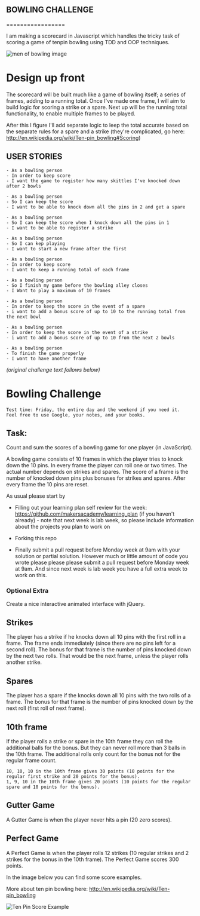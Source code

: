 ## BOWLING CHALLENGE
=================

I am making a scorecard in Javascript which handles the tricky task of scoring a game of tenpin bowling using TDD and OOP techniques.

![men of bowling image](http://okcmod.com/wp-content/uploads/2012/10/Men-Bowling-vintage.jpg)

# Design up front

The scorecard will be built much like a game of bowling itself; a series of frames, adding to a running total. Once I've made one frame, I will aim to build logic for scoring a strike or a spare. Next up will be the running total functionality, to enable multiple frames to be played.

After this I figure I'll add separate logic to leep the total accurate based on the separate rules for a spare and a strike (they're complicated, go here: http://en.wikipedia.org/wiki/Ten-pin_bowling#Scoring)

## USER STORIES
```
- As a bowling person
- In order to keep score
- I want the game to register how many skittles I've knocked down after 2 bowls

- As a bowling person
- So I can keep the score
- I want to be able to knock down all the pins in 2 and get a spare

- As a bowling person
- So I can keep the score when I knock down all the pins in 1
- I want to be able to register a strike

- As a bowling person
- So I can kep playing
- I want to start a new frame after the first

- As a bowling person
- In order to keep score
- I want to keep a running total of each frame

- As a bowling person
- So I finish my game before the bowling alley closes
- I Want to play a maximum of 10 frames

- As a bowling person
- In order to keep the score in the event of a spare
- i want to add a bonus score of up to 10 to the running total from the next bowl

- As a bowling person
- In order to keep the score in the event of a strike
- i want to add a bonus score of up to 10 from the next 2 bowls

- As a bowling person
- To finish the game properly
- I want to have another frame
```




_(original challenge text follows below)_

Bowling Challenge
=================

    Test time: Friday, the entire day and the weekend if you need it.
    Feel free to use Google, your notes, and your books.

Task:
-----

Count and sum the scores of a bowling game for one player (in JavaScript).

A bowling game consists of 10 frames in which the player tries to knock down the 10 pins. In every frame the player can roll one or two times. The actual number depends on strikes and spares. The score of a frame is the number of knocked down pins plus bonuses for strikes and spares. After every frame the 10 pins are reset.

As usual please start by

* Filling out your learning plan self review for the week: https://github.com/makersacademy/learning_plan (if you haven't already) - note that next week is lab week, so please include information about the projects you plan to work on
* Forking this repo

* Finally submit a pull request before Monday week at 9am with your solution or partial solution.  However much or little amount of code you wrote please please please submit a pull request before Monday week at 9am.  And since next week is lab week you have a full extra week to work on this.


### Optional Extra

Create a nice interactive animated interface with jQuery.

## Strikes

The player has a strike if he knocks down all 10 pins with the first roll in a frame. The frame ends immediately (since there are no pins left for a second roll). The bonus for that frame is the number of pins knocked down by the next two rolls. That would be the next frame, unless the player rolls another strike.

## Spares

The player has a spare if the knocks down all 10 pins with the two rolls of a frame. The bonus for that frame is the number of pins knocked down by the next roll (first roll of next frame).

## 10th frame

If the player rolls a strike or spare in the 10th frame they can roll the additional balls for the bonus. But they can never roll more than 3 balls in the 10th frame. The additional rolls only count for the bonus not for the regular frame count.

    10, 10, 10 in the 10th frame gives 30 points (10 points for the regular first strike and 20 points for the bonus).
    1, 9, 10 in the 10th frame gives 20 points (10 points for the regular spare and 10 points for the bonus).

## Gutter Game

A Gutter Game is when the player never hits a pin (20 zero scores).

## Perfect Game

A Perfect Game is when the player rolls 12 strikes (10 regular strikes and 2 strikes for the bonus in the 10th frame). The Perfect Game scores 300 points.

In the image below you can find some score examples.

More about ten pin bowling here: http://en.wikipedia.org/wiki/Ten-pin_bowling

![Ten Pin Score Example](images/example_ten_pin_scoring.png)
